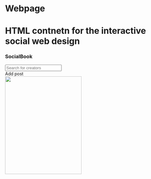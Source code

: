 # Webpage
# HTML contnetn for the interactive social web design
<!DOCTYPE html>
<html lang ="en">
<head>
    <meta charset ="UTF-8">
    <meta http-equiv="X-UA-COmpaitable" content="IE=edge">
    <meta name ="viewport" content+"width-device-width, initial-scale=1.0">
<title>(Social boook )Responsive social media webite </title>
<link rel="stylesheet" href="./Assets/Style.css">
<link rel="stylesheet" href="https://cdnjs.cloudflare.com/ajax/libs/font-awesome/6.5.1/css/fontawesome.min.css">
</head>
<body>
    <nav>
        <div class="container nav-container">
            <div class="logo">
                 <h3>Social<span>Book</span></h3>
            </div>
        <div class="search-bar">
            <i class="fa fa-search"></i>
            <input type ="search" placeholder ="Search for creators ">
         </div>
         <div class ="add -post">
            <label form="add-post">Add post</label>
            <div class="profile picture" id="my-profile picture">
            <img src="https://i.pinimg.com/originals/72/a0/fd/72a0fd22b04d87a7eba757a2740d5672.jpg" width="250" height="320"></div>
            </div> 
         </div>
    </nav>
    <i class="fa-brands fa-instagram"></i>

</body>
</html>
